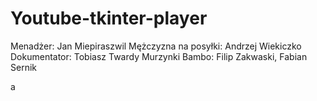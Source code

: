# Youtube-tkinter-player

Menadżer: Jan Miepiraszwil
Mężczyzna na posyłki: Andrzej Wiekiczko
Dokumentator: Tobiasz Twardy
Murzynki Bambo: Filip Zakwaski, Fabian Sernik

a

